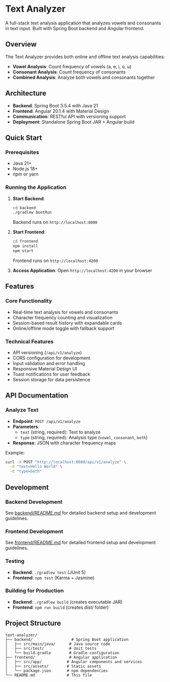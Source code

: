 # Text Analyzer

A full-stack text analysis application that analyzes vowels and consonants in text input. Built with Spring Boot backend and Angular frontend.

## Overview

The Text Analyzer provides both online and offline text analysis capabilities:
- **Vowel Analysis**: Count frequency of vowels (a, e, i, o, u)
- **Consonant Analysis**: Count frequency of consonants 
- **Combined Analysis**: Analyze both vowels and consonants together

## Architecture

- **Backend**: Spring Boot 3.5.4 with Java 21
- **Frontend**: Angular 20.1.4 with Material Design
- **Communication**: RESTful API with versioning support
- **Deployment**: Standalone Spring Boot JAR + Angular build

## Quick Start

### Prerequisites
- Java 21+
- Node.js 18+
- npm or yarn

### Running the Application

1. **Start Backend**:
   ```bash
   cd backend
   ./gradlew bootRun
   ```
   Backend runs on `http://localhost:8080`

2. **Start Frontend**:
   ```bash
   cd frontend
   npm install
   npm start
   ```
   Frontend runs on `http://localhost:4200`

3. **Access Application**: Open `http://localhost:4200` in your browser

## Features

### Core Functionality
- Real-time text analysis for vowels and consonants
- Character frequency counting and visualization
- Session-based result history with expandable cards
- Online/offline mode toggle with fallback support

### Technical Features
- API versioning (`/api/v1/analyze`)
- CORS configuration for development
- Input validation and error handling
- Responsive Material Design UI
- Toast notifications for user feedback
- Session storage for data persistence

## API Documentation

### Analyze Text
- **Endpoint**: `POST /api/v1/analyze`
- **Parameters**:
  - `text` (string, required): Text to analyze
  - `type` (string, required): Analysis type (`vowel`, `consonant`, `both`)
- **Response**: JSON with character frequency maps

Example:
```bash
curl -X POST "http://localhost:8080/api/v1/analyze" \
  -d "text=Hello World" \
  -d "type=both"
```

## Development

### Backend Development
See [backend/README.md](backend/README.md) for detailed backend setup and development guidelines.

### Frontend Development  
See [frontend/README.md](frontend/README.md) for detailed frontend setup and development guidelines.

### Testing
- **Backend**: `./gradlew test` (JUnit 5)
- **Frontend**: `npm test` (Karma + Jasmine)

### Building for Production
- **Backend**: `./gradlew build` (creates executable JAR)
- **Frontend**: `npm run build` (creates dist/ folder)

## Project Structure

```
text-analyzer/
├── backend/                 # Spring Boot application
│   ├── src/main/java/      # Java source code
│   ├── src/test/           # Unit tests
│   └── build.gradle        # Gradle configuration
├── frontend/               # Angular application
│   ├── src/app/           # Angular components and services
│   ├── src/assets/        # Static assets
│   └── package.json       # npm dependencies
└── README.md              # This file
```
